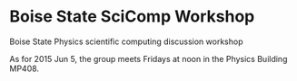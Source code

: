 # Boise State SciComp Workshop
Boise State Physics scientific computing discussion workshop

As for 2015 Jun 5, the group meets Fridays at noon in the Physics Building MP408.
